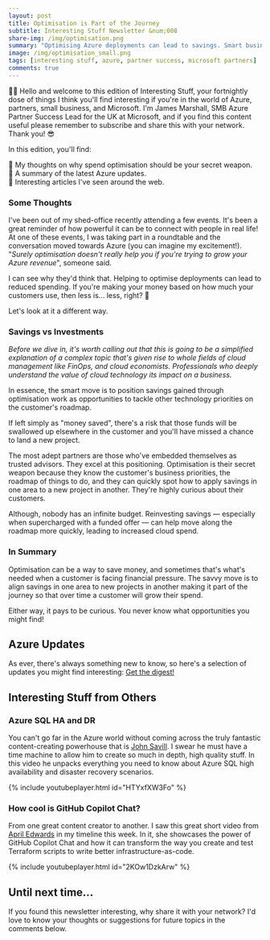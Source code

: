 ```yaml
---
layout: post
title: Optimisation is Part of the Journey
subtitle: Interesting Stuff Newsletter &num;008
share-img: /img/optimisation.png
summary: "Optimising Azure deployments can lead to savings. Smart businesses see these savings as chances to fund other tech priorities, boosting overall cloud spend. It's not just about cutting costs; it's about strategic reinvestment. Be curious, discover opportunities!"
image: /img/optimisation_small.png
tags: [interesting stuff, azure, partner success, microsoft partners]
comments: true
---
```


👋🏻 Hello and welcome to this edition of Interesting Stuff, your fortnightly dose of things I think you'll find interesting if you're in the world of Azure, partners, small business, and Microsoft. I'm James Marshall, SMB Azure Partner Success Lead for the UK at Microsoft, and if you find this content useful please remember to subscribe and share this with your network. Thank you! 😎

In this edition, you'll find:

💭 My thoughts on why spend optimisation should be your secret weapon.<br>
📝 A summary of the latest Azure updates.<br>
📰 Interesting articles I've seen around the web.<br>

### Some Thoughts

I've been out of my shed-office recently attending a few events. It's been a great reminder of how powerful it can be to connect with people in real life! At one of these events, I was taking part in a roundtable and the conversation moved towards Azure (you can imagine my excitement!). "_Surely optimisation doesn't really help you if you're trying to grow your Azure revenue_", someone said.

I can see why they'd think that. Helping to optimise deployments can lead to reduced spending. If you're making your money based on how much your customers use, then less is... less, right? 🤔

Let's look at it a different way.

### Savings vs Investments

_Before we dive in, it's worth calling out that this is going to be a simplified explanation of a complex topic that's given rise to whole fields of cloud management like FinOps, and cloud economists. Professionals who deeply understand the value of cloud technology its impact on a business._

In essence, the smart move is to position savings gained through optimisation work as opportunities to tackle other technology priorities on the customer's roadmap.

If left simply as "money saved", there's a risk that those funds will be swallowed up elsewhere in the customer and you'll have missed a chance to land a new project.

The most adept partners are those who've embedded themselves as trusted advisors. They excel at this positioning. Optimisation is their secret weapon because they know the customer's business priorities, the roadmap of things to do, and they can quickly spot how to apply savings in one area to a new project in another. They're highly curious about their customers.

Although, nobody has an infinite budget. Reinvesting savings — especially when supercharged with a funded offer — can help move along the roadmap more quickly, leading to increased cloud spend.

### In Summary

Optimisation can be a way to save money, and sometimes that's what's needed when a customer is facing financial pressure. The savvy move is to align savings in one area to new projects in another making it part of the journey so that over time a customer will grow their spend.

Either way, it pays to be curious. You never know what opportunities you might find!

## Azure Updates

As ever, there's always something new to know, so here's a selection of updates you might find interesting: [Get the digest!](https://www.linkedin.com/smart-links/AQFETGSH6Dv-xA)

## Interesting Stuff from Others

### Azure SQL HA and DR
You can't go far in the Azure world without coming across the truly fantastic content-creating powerhouse that is [John Savill](https://www.linkedin.com/in/john-savill?miniProfileUrn=urn%3Ali%3Afs_miniProfile%3AACoAACHZlJQBbQAlcm7Lwga0T3EFt92y3yJVlFI&lipi=urn%3Ali%3Apage%3Ad_flagship3_pulse_read%3BuSMKzJ3aTIa9nxr3oI%2F2qQ%3D%3D). I swear he must have a time machine to allow him to create so much in depth, high quality stuff. In this video he unpacks everything you need to know about Azure SQL high availability and disaster recovery scenarios.

{% include youtubeplayer.html id="HTYxfXW3Fo" %}

### How cool is GitHub Copilot Chat?

From one great content creator to another. I saw this great short video from [April Edwards](https://www.linkedin.com/in/azureapril?miniProfileUrn=urn%3Ali%3Afs_miniProfile%3AACoAAAnbtrwBuLPRa4L87KYwvPm9mUzXCj9MvQY&lipi=urn%3Ali%3Apage%3Ad_flagship3_pulse_read%3BuSMKzJ3aTIa9nxr3oI%2F2qQ%3D%3D) in my timeline this week. In it, she showcases the power of GitHub Copilot Chat and how it can transform the way you create and test Terraform scripts to write better infrastructure-as-code.

{% include youtubeplayer.html id="2KOw1DzkArw" %}

## Until next time...

If you found this newsletter interesting, why share it with your network? I'd love to know your thoughts or suggestions for future topics in the comments below.